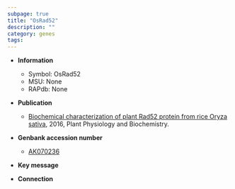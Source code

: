 ```yaml
---
subpage: true
title: "OsRad52"
description: ""
category: genes
tags: 
---
```


* **Information**  
    + Symbol: OsRad52  
    + MSU: None  
    + RAPdb: None  

* **Publication**  
    + [Biochemical characterization of plant Rad52 protein from rice Oryza sativa](http://www.ncbi.nlm.nih.gov/pubmed?term=Biochemical+characterization+of+plant+Rad52+protein+from+rice+Oryza+sativa%5BTitle%5D), 2016, Plant Physiology and Biochemistry.

* **Genbank accession number**  
    + [AK070236](http://www.ncbi.nlm.nih.gov/nuccore/AK070236)

* **Key message**  

* **Connection**  



